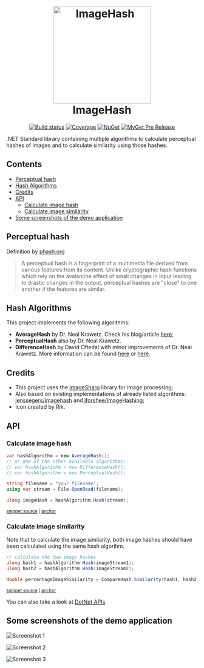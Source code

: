 <h1 align="center">
<img src="https://raw.githubusercontent.com/coenm/ImageHash/master/icon/ImageHash.512.png" alt="ImageHash" width="256"/>
<br/>
ImageHash
</h1>
<div align="center">

[![Build status](https://ci.appveyor.com/api/projects/status/891pi650ra2ori5t/branch/develop?svg=true)](https://ci.appveyor.com/project/coenm/imagehash/branch/develop) [![Coverage](https://codecov.io/gh/coenm/imagehash/branch/develop/graph/badge.svg)](https://codecov.io/gh/coenm/imagehash) [![NuGet](https://img.shields.io/nuget/v/CoenM.ImageSharp.ImageHash.svg)](https://www.nuget.org/packages/CoenM.ImageSharp.ImageHash/) [![MyGet Pre Release](https://img.shields.io/myget/coenm/vpre/CoenM.ImageSharp.ImageHash.svg?label=myget)](https://www.myget.org/feed/Packages/coenm/)

</div>
.NET Standard library containing multiple algorithms to calculate perceptual hashes of images and to calculate similarity using those hashes.

<!-- toc -->
## Contents

  * [Perceptual hash](#perceptual-hash)
  * [Hash Algorithms](#hash-algorithms)
  * [Credits](#credits)
  * [API](#api)
    * [Calculate image hash](#calculate-image-hash)
    * [Calculate image similarity](#calculate-image-similarity)
  * [Some screenshots of the demo application](#some-screenshots-of-the-demo-application)<!-- endToc -->

## Perceptual hash
Definition by [phash.org](https://www.phash.org/)

> A perceptual hash is a fingerprint of a multimedia file derived from various features from its content. Unlike cryptographic hash functions which rely on the avalanche effect of small changes in input leading to drastic changes in the output, perceptual hashes are "close" to one another if the features are similar.

## Hash Algorithms
This project implements the following algorithms:
- **AverageHash** by Dr. Neal Krawetz. Check his blog/article [here](http://www.hackerfactor.com/blog/index.php?/archives/432-Looks-Like-It.html);
- **PerceptualHash** also by Dr. Neal Krawetz.
- **DifferenceHash** by David Oftedal with minor improvements of Dr. Neal Krawetz. More information can be found [here](http://01101001.net/programming.php) or [here](http://www.hackerfactor.com/blog/index.php?/archives/529-Kind-of-Like-That.html).

## Credits
- This project uses the [ImageSharp](https://sixlabors.com/projects/imagesharp/) library for image processing;
- Also based on existing implementations of already listed algorithms: [jenssegers/imagehash](https://github.com/jenssegers/imagehash) and [jforshee/ImageHashing](https://github.com/jforshee/ImageHashing);
- Icon created by Rik.

## API

### Calculate image hash

<!-- snippet: CalculateImageHash -->
<a id='snippet-calculateimagehash'></a>
```cs
var hashAlgorithm = new AverageHash();
// or one of the other available algorithms:
// var hashAlgorithm = new DifferenceHash();
// var hashAlgorithm = new PerceptualHash();

string filename = "your filename";
using var stream = File.OpenRead(filename);

ulong imageHash = hashAlgorithm.Hash(stream);
```
<sup><a href='/tests/ImageHash.Test/Examples.cs#L15-L27' title='Snippet source file'>snippet source</a> | <a href='#snippet-calculateimagehash' title='Start of snippet'>anchor</a></sup>
<!-- endSnippet -->

### Calculate image similarity
Note that to calculate the image similarity, both image hashes should have been calculated using the same hash algorihm.

<!-- snippet: CalculateSimilarity -->
<a id='snippet-calculatesimilarity'></a>
```cs
// calculate the two image hashes
ulong hash1 = hashAlgorithm.Hash(imageStream1);
ulong hash2 = hashAlgorithm.Hash(imageStream2);

double percentageImageSimilarity = CompareHash.Similarity(hash1, hash2);
```
<sup><a href='/tests/ImageHash.Test/Examples.cs#L36-L44' title='Snippet source file'>snippet source</a> | <a href='#snippet-calculatesimilarity' title='Start of snippet'>anchor</a></sup>
<!-- endSnippet -->

You can also take a look at [DotNet APIs](http://dotnetapis.com/pkg/CoenM.ImageSharp.ImageHash).


## Some screenshots of the demo application

![Screenshot 1](/doc/screenshot1.png)

![Screenshot 2](/doc/screenshot2.png)

![Screenshot 3](/doc/screenshot3.png)

